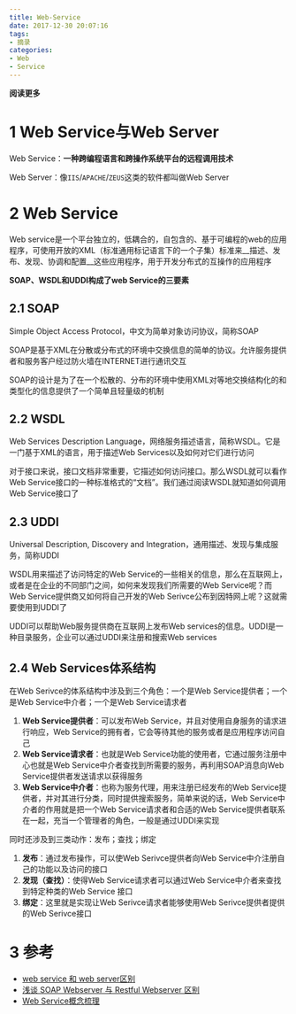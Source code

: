```yaml
---
title: Web-Service
date: 2017-12-30 20:07:16
tags: 
- 摘录
categories: 
- Web
- Service
---
```


__阅读更多__

<!--more-->

# 1 Web Service与Web Server

Web Service：__一种跨编程语言和跨操作系统平台的远程调用技术__

Web Server：像`IIS`/`APACHE`/`ZEUS`这类的软件都叫做Web Server

# 2 Web Service

Web service是一个平台独立的，低耦合的，自包含的、基于可编程的web的应用程序，可使用开放的XML（标准通用标记语言下的一个子集）标准来__描述、发布、发现、协调和配置__这些应用程序，用于开发分布式的互操作的应用程序

__SOAP、WSDL和UDDI构成了web Service的三要素__

## 2.1 SOAP

Simple Object Access Protocol，中文为简单对象访问协议，简称SOAP

SOAP是基于XML在分散或分布式的环境中交换信息的简单的协议。允许服务提供者和服务客户经过防火墙在INTERNET进行通讯交互

SOAP的设计是为了在一个松散的、分布的环境中使用XML对等地交换结构化的和类型化的信息提供了一个简单且轻量级的机制

## 2.2 WSDL

Web Services Description Language，网络服务描述语言，简称WSDL。它是一门基于XML的语言，用于描述Web Services以及如何对它们进行访问

对于接口来说，接口文档非常重要，它描述如何访问接口。那么WSDL就可以看作Web Service接口的一种标准格式的“文档”。我们通过阅读WSDL就知道如何调用Web Service接口了

## 2.3 UDDI

Universal Description, Discovery and Integration，通用描述、发现与集成服务，简称UDDI

WSDL用来描述了访问特定的Web Service的一些相关的信息，那么在互联网上，或者是在企业的不同部门之间，如何来发现我们所需要的Web Service呢？而Web Service提供商又如何将自己开发的Web Serivce公布到因特网上呢？这就需要使用到UDDI了

UDDI可以帮助Web服务提供商在互联网上发布Web services的信息。UDDI是一种目录服务，企业可以通过UDDI来注册和搜索Web services

## 2.4 Web Services体系结构

在Web Serivce的体系结构中涉及到三个角色：一个是Web Service提供者；一个是Web Service中介者；一个是Web Service请求者

1. __Web Service提供者__：可以发布Web Service，并且对使用自身服务的请求进行响应，Web Service的拥有者，它会等待其他的服务或者是应用程序访问自己
1. __Web Service请求者__：也就是Web Service功能的使用者，它通过服务注册中心也就是Web Service中介者查找到所需要的服务，再利用SOAP消息向Web Service提供者发送请求以获得服务
1. __Web Service中介者__：也称为服务代理，用来注册已经发布的Web Service提供者，并对其进行分类，同时提供搜索服务，简单来说的话，Web Service中介者的作用就是把一个Web Service请求者和合适的Web Service提供者联系在一起，充当一个管理者的角色，一般是通过UDDI来实现

同时还涉及到三类动作：发布；查找；绑定

1. __发布__：通过发布操作，可以使Web Serivce提供者向Web Service中介注册自己的功能以及访问的接口
1. __发现（查找）__：使得Web Service请求者可以通过Web Service中介者来查找到特定种类的Web Service 接口
1. __绑定__：这里就是实现让Web Serivce请求者能够使用Web Serivce提供者提供的Web Serivce接口

# 3 参考

* [web service 和 web server区别](https://zhidao.baidu.com/question/13577128.html)
* [浅谈 SOAP Webserver 与 Restful Webserver 区别](https://www.cnblogs.com/hyhnet/archive/2016/06/28/5624422.html)
* [Web Service概念梳理](https://www.cnblogs.com/fnng/p/5524801.html)
